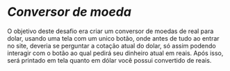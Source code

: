 # *Conversor de moeda*

O objetivo deste desafio era criar um conversor de moedas de real para dolar, usando uma tela com um unico botão, onde antes de tudo ao entrar no site, deveria se perguntar a cotação atual do dolar, só assim podendo interagir com o botão ao qual pedirá seu dinheiro atual em reais. Após isso, será printado em tela quanto em dólar você possui convertido de reais.